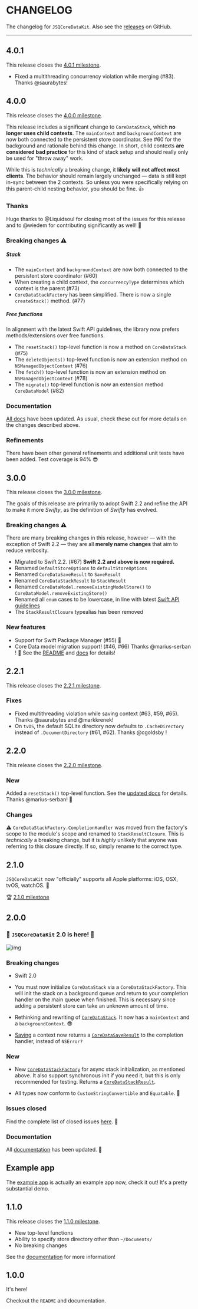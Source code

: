 # CHANGELOG

The changelog for `JSQCoreDataKit`. Also see the [releases](https://github.com/jessesquires/JSQCoreDataKit/releases) on GitHub.

--------------------------------------

4.0.1
-----

This release closes the [4.0.1 milestone](https://github.com/jessesquires/JSQCoreDataKit/issues?q=milestone%3A4.0.1).

- Fixed a multithreading concurrency violation while merging (#83). Thanks @saurabytes!

4.0.0
-----

This release closes the [4.0.0 milestone](https://github.com/jessesquires/JSQCoreDataKit/issues?utf8=✓&q=milestone%3A4.0.0+).

This release includes a significant change to `CoreDataStack`, which **no longer uses child contexts**. The `mainContext` and `backgroundContext` are now both connected to the persistent store coordinator. See #60 for the background and rationale behind this change. In short, child contexts **are considered bad practice** for this kind of stack setup and should really only be used for "throw away" work.

While this is *technically* a breaking change, it **likely will not affect most clients**. The behavior should remain largely unchanged — data is still kept in-sync between the 2 contexts. So unless you were specifically relying on this parent-child nesting behavior, you should be fine. 👍 

### Thanks

Huge thanks to @Liquidsoul for closing most of the issues for this release and to @wiedem for contributing significantly as well! 🎉 

### Breaking changes ⚠️ 

##### Stack 

- The `mainContext` and `backgroundContext` are now both connected to the persistent store coordinator (#60)
- When creating a child context, the `concurrencyType` determines which context is the parent (#73)
- `CoreDataStackFactory` has been simplified. There is now a single `createStack()` method. (#77)

##### Free functions

In alignment with the latest Swift API guidelines, the library now prefers methods/extensions over free functions.

- The `resetStack()` top-level function is now a method on `CoreDataStack` (#75)
- The `deleteObjects()` top-level function is now an extension method on `NSManagedObjectContext` (#76)
- The `fetch()` top-level function is now an extension method on `NSManagedObjectContext` (#78)
- The `migrate()` top-level function is now an extension method `CoreDataModel` (#82)

### Documentation

[All docs](http://www.jessesquires.com/JSQCoreDataKit/) have been updated. As usual, check these out for more details on the changes described above.

### Refinements

There have been other general refinements and additional unit tests have been added. Test coverage is 94% 😎 

3.0.0
-----

This release closes the [3.0.0 milestone](https://github.com/jessesquires/JSQCoreDataKit/issues?q=milestone%3A3.0.0).

The goals of this release are primarily to adopt Swift 2.2 and refine the API to make it more *Swifty*, as the definition of *Swifty* has evolved. 

### Breaking changes :warning: 

There are many breaking changes in this release, however — with the exception of Swift 2.2 — they are all **merely name changes** that aim to reduce verbosity.

- Migrated to Swift 2.2. (#67) **Swift 2.2 and above is now required.**
- Renamed `DefaultStoreOptions` to `defaultStoreOptions`
- Renamed `CoreDataSaveResult` to `SaveResult`
- Renamed `CoreDataStackResult` to `StackResult`
- Renamed `CoreDataModel.removeExistingModelStore()` to `CoreDataModel.removeExistingStore()`
- Renamed all `enum` cases to be lowercase, in line with latest [Swift API guidelines](https://github.com/apple/swift-evolution/blob/master/proposals/0006-apply-api-guidelines-to-the-standard-library.md)
- The `StackResultClosure` typealias has been removed
 
### New features

- Support for Swift Package Manager (#55) :tada: 
- Core Data model migration support! (#46, #66) Thanks @marius-serban ! :tada: See the [README](https://github.com/jessesquires/JSQCoreDataKit/blob/develop/README.md) and [docs](http://www.jessesquires.com/JSQCoreDataKit/Functions.html#/s:F14JSQCoreDataKit7migrateFzVS_13CoreDataModelT_) for details!


2.2.1
-----

This release closes the [2.2.1 milestone](https://github.com/jessesquires/JSQCoreDataKit/issues?q=milestone%3A2.2.1).

### Fixes

- Fixed multithreading violation while saving context (#63, #59, #65). Thanks @saurabytes and @markkrenek!
- On `tvOS`, the default SQLite directory now defaults to `.CacheDirectory` instead of `.DocumentDirectory` (#61, #62). Thanks @cgoldsby !


2.2.0
-----

This release closes the [2.2.0 milestone](https://github.com/jessesquires/JSQCoreDataKit/issues?q=milestone%3A2.2.0).

### New

Added a `resetStack()` top-level function. See the [updated docs](http://www.jessesquires.com/JSQCoreDataKit/Functions.html#/s:F14JSQCoreDataKit10resetStackFTCS_13CoreDataStack5queuePSo17OS_dispatch_queue_10completionFT6resultOS_19CoreDataStackResult_T__T_) for details. Thanks @marius-serban! :tada:

### Changes

:warning: `CoreDataStackFactory.CompletionHandler` was moved from the factory's scope to the module's scope and renamed to `StackResultClosure`. This is *technically* a breaking change, but it is *highly* unlikely that anyone was referring to this closure directly. If so, simply rename to the correct type.

2.1.0
-----

`JSQCoreDataKit` now "officially" supports all Apple platforms: iOS, OSX, tvOS, watchOS. :tada:

:trophy: [2.1.0 milestone](https://github.com/jessesquires/JSQCoreDataKit/issues?q=milestone%3A2.1.0)

2.0.0
-----

### :tada: `JSQCoreDataKit` 2.0 is here! :tada:

![img](http://assets9.pop-buzz.com/2015/36/tim-cook---the-only-thing-thats-changed-is-everything--1441882553-responsive-large-0.jpg)

### Breaking changes

- Swift 2.0

- You must now initialize `CoreDataStack` via a `CoreDataStackFactory`. This will init the stack on a background queue and return to your completion handler on the main queue when finished. This is necessary since adding a persistent store can take an unknown amount of time.

- Rethinking and rewriting of [`CoreDataStack`](http://www.jessesquires.com/JSQCoreDataKit/Classes/CoreDataStack.html). It now has a `mainContext` and a `backgroundContext`. :sunglasses:

- [Saving](http://www.jessesquires.com/JSQCoreDataKit/Functions.html#/s:F14JSQCoreDataKit11saveContextFTCSo22NSManagedObjectContext4waitSb10completionGSqFOS_18CoreDataSaveResultT___T_) a context now returns a [`CoreDataSaveResult`](http://www.jessesquires.com/JSQCoreDataKit/Enums/CoreDataSaveResult.html) to the completion handler, instead of `NSError?`

### New

- New [`CoreDataStackFactory`](http://www.jessesquires.com/JSQCoreDataKit/Structs/CoreDataStackFactory.html) for async stack initialization, as mentioned above. It also support synchronous init if you need it, but this is only recommended for testing. Returns a [`CoreDataStackResult`](http://www.jessesquires.com/JSQCoreDataKit/Enums/CoreDataStackResult.html).

- All types now conform to `CustomStringConvertible` and `Equatable`. :facepunch:

### Issues closed

Find the complete list of closed issues [here](https://github.com/jessesquires/JSQCoreDataKit/issues?q=milestone%3A2.0.0). :bug:

### Documentation

All [documentation](http://www.jessesquires.com/JSQCoreDataKit/) has been updated. :scroll:

## Example app

The [example app](https://github.com/jessesquires/JSQCoreDataKit/tree/develop/ExampleApp) is actually an example app now, check it out! It's a pretty substantial demo.

1.1.0
-----

This release closes the [1.1.0 milestone](https://github.com/jessesquires/JSQCoreDataKit/issues?q=milestone%3A%22Release+1.1.0%22).

* New top-level functions
* Ability to specify store directory other than `~/Documents/`
* No breaking changes

See the [documentation](http://www.jessesquires.com/JSQCoreDataKit/index.html) for more information!

1.0.0
-----

It's here!

Checkout the `README` and documentation.
